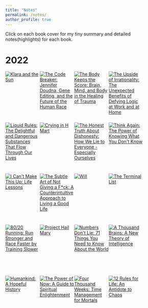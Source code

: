 ```yaml
---
title: "Notes"
permalink: /notes/
author_profile: true
---
```



Click on each book cover for my tiny summary and detailed notes(highlights) for each book. 


# 2022

<!-- 

Put the newer one on top so that it will be in the same order as the Goodreads order. 

2022 july 
-----------

/notes/klara-and-the-sun

2022 june 
-----------
/notes/the-upside-of-irrationality
/notes/the-body-keeps-the-score
/notes/the-code-breaker

2022 may 
-----------
/notes/crying-in-h-mart
/notes/liquid-rules


Edited Below
=============

2022 april 
-----------

/notes/think-again
/notes/i-can't-make-this-up
/notes/honest-truth
----------------------------------------
[Will - by Will Smith](/notes/will)
/notes/the-terminal-list
/notes/will
/notes/80_20-running
/notes/project-hail-mary
/notes/four-thousand-weeks.md
/notes/the-subtle-art-of-not-giving-a-f*ck

--------------------------------------------------------------------------------
1. [Numbers Don't Lie - by Vaclav Smil](/notes/numbers-don't-lie)

1. [A Thousand Brains - by Jeff Hawkins](/notes/a-thousand-brains)

1. [Humankind - by Rutger Bregman](/notes/humankind)

1. [The Power of Now - by Eckhart Tolle](/notes/the-power-of-now)

1. [12 Rules for Life - by Jordan B. Peterson](/notes/12-rules-for-life)


 -->

<style type="text/css" media="screen">
.gr_grid_container {
    /* customize grid container div here. eg: width: 500px; */
}

.gr_grid_book_container {
    /* customize book cover container div here */
    float: left;
    width: 108px;
    height: 160px;
    /* width: 147px;
    height: 240px; */
    padding: 0px 0px;
    overflow: hidden;
}
</style>


  <div class="gr_grid_container">
    <div class="gr_grid_book_container"><a title="Klara and the Sun" rel="nofollow" href="/notes/klara-and-the-sun"><img alt="Klara and the Sun" border="0" src="https://i.gr-assets.com/images/S/compressed.photo.goodreads.com/books/1603206535l/54120408._SX98_.jpg" /></a> </div>
    <div class="gr_grid_book_container"><a title="The Code Breaker: Jennifer Doudna, Gene Editing, and the Future of the Human Race" rel="nofollow" href="/notes/the-code-breaker"><img alt="The Code Breaker: Jennifer Doudna, Gene Editing, and the Future of the Human Race" border="0" src="https://i.gr-assets.com/images/S/compressed.photo.goodreads.com/books/1610894755l/54968118._SX98_.jpg" /></a> </div>
    <div class="gr_grid_book_container"><a title="The Body Keeps the Score: Brain, Mind, and Body in the Healing of Trauma" rel="nofollow" href="/notes/the-body-keeps-the-score"><img alt="The Body Keeps the Score: Brain, Mind, and Body in the Healing of Trauma" border="0" src="https://i.gr-assets.com/images/S/compressed.photo.goodreads.com/books/1594559067l/18693771._SX98_.jpg" /></a> </div>
    <div class="gr_grid_book_container"><a title="The Upside of Irrationality: The Unexpected Benefits of Defying Logic at Work and at Home" rel="nofollow" href="/notes/the-upside-of-irrationality"><img alt="The Upside of Irrationality: The Unexpected Benefits of Defying Logic at Work and at Home" border="0" src="https://i.gr-assets.com/images/S/compressed.photo.goodreads.com/books/1268511997l/7815744._SX98_.jpg" /></a> </div>
    <div class="gr_grid_book_container"><a title="Liquid Rules: The Delightful and Dangerous Substances That Flow Through Our Lives" rel="nofollow" href="/notes/liquid-rules"><img alt="Liquid Rules: The Delightful and Dangerous Substances That Flow Through Our Lives" border="0" src="https://i.gr-assets.com/images/S/compressed.photo.goodreads.com/books/1519637292l/35721140._SX98_.jpg" /></a> </div>
    <div class="gr_grid_book_container"><a title="Crying in H Mart" rel="nofollow" href="/notes/crying-in-h-mart"><img alt="Crying in H Mart" border="0" src="https://i.gr-assets.com/images/S/compressed.photo.goodreads.com/books/1601937850l/54814676._SX98_.jpg" /></a> </div>
    <div class="gr_grid_book_container"><a title="The Honest Truth About Dishonesty: How We Lie to Everyone - Especially Ourselves" rel="nofollow" href="/notes/honest-truth"><img alt="The Honest Truth About Dishonesty: How We Lie to Everyone - Especially Ourselves" border="0" src="https://i.gr-assets.com/images/S/compressed.photo.goodreads.com/books/1331070373l/13426114._SX98_.jpg" /></a></div>
    <div class="gr_grid_book_container"><a title="Think Again: The Power of Knowing What You Don't Know" rel="nofollow" href="/notes/think-again"><img alt="Think Again: The Power of Knowing What You Don't Know" border="0" src="https://i.gr-assets.com/images/S/compressed.photo.goodreads.com/books/1602574232l/55539565._SX98_.jpg" /></a></div>
    <div class="gr_grid_book_container"><a title="I Can't Make This Up: Life Lessons" rel="nofollow" href="/notes/i-can't-make-this-up"><img alt="I Can't Make This Up: Life Lessons" border="0" src="https://i.gr-assets.com/images/S/compressed.photo.goodreads.com/books/1493503674l/33347428._SX98_.jpg" /></a></div>
    <div class="gr_grid_book_container"><a title="The Subtle Art of Not Giving a F*ck: A Counterintuitive Approach to Living a Good Life" rel="nofollow" href="/notes/the-subtle-art-of-not-giving-a-f*ck"><img alt="The Subtle Art of Not Giving a F*ck: A Counterintuitive Approach to Living a Good Life" border="0" src="https://i.gr-assets.com/images/S/compressed.photo.goodreads.com/books/1465761302l/28257707._SX98_.jpg" /></a></div>
    <div class="gr_grid_book_container"><a title="Will" rel="nofollow" href="/notes/will"><img alt="Will" border="0" src="https://i.gr-assets.com/images/S/compressed.photo.goodreads.com/books/1624126289l/58375739._SX98_.jpg" /></a></div>
    <div class="gr_grid_book_container"><a title="The Terminal List (Terminal List, #1)" rel="nofollow" href="/notes/the-terminal-list"><img alt="The Terminal List" border="0" src="https://i.gr-assets.com/images/S/compressed.photo.goodreads.com/books/1520163970l/35297106._SX98_.jpg" /></a></div>
    <div class="gr_grid_book_container"><a title="80/20 Running: Run Stronger and Race Faster by Training Slower" rel="nofollow" href="/notes/80_20-running"><img alt="80/20 Running: Run Stronger and Race Faster by Training Slower" border="0" src="https://i.gr-assets.com/images/S/compressed.photo.goodreads.com/books/1398027298l/20821042._SX98_.jpg" /></a></div>
    <div class="gr_grid_book_container"><a title="Project Hail Mary" rel="nofollow" href="/notes/project-hail-mary"><img alt="Project Hail Mary" border="0" src="https://i.gr-assets.com/images/S/compressed.photo.goodreads.com/books/1597695864l/54493401._SX98_.jpg" /></a></div>
    <div class="gr_grid_book_container"><a title="Numbers Don't Lie: 71 Things You Need to Know About the World" rel="nofollow" href="/notes/numbers-don't-lie"><img alt="Numbers Don't Lie: 71 Things You Need to Know About the World" border="0" src="https://i.gr-assets.com/images/S/compressed.photo.goodreads.com/books/1598804527l/50705179._SX98_.jpg" /></a></div>
    <div class="gr_grid_book_container"><a title="A Thousand Brains: A New Theory of Intelligence" rel="nofollow" href="/notes/a-thousand-brains"><img alt="A Thousand Brains: A New Theory of Intelligence" border="0" src="https://i.gr-assets.com/images/S/compressed.photo.goodreads.com/books/1609237769l/54503521._SX98_.jpg" /></a></div>
    <div class="gr_grid_book_container"><a title="Humankind: A Hopeful History" rel="nofollow" href="/notes/humankind"><img alt="Humankind: A Hopeful History" border="0" src="https://i.gr-assets.com/images/S/compressed.photo.goodreads.com/books/1577251406l/52879286._SX98_.jpg" /></a></div>
    <div class="gr_grid_book_container"><a title="The Power of Now: A Guide to Spiritual Enlightenment" rel="nofollow" href="/notes/the-power-of-now"><img alt="The Power of Now: A Guide to Spiritual Enlightenment" border="0" src="https://i.gr-assets.com/images/S/compressed.photo.goodreads.com/books/1386925535l/6708._SX98_.jpg" /></a></div>
    <div class="gr_grid_book_container"><a title="Four Thousand Weeks: Time Management for Mortals" rel="nofollow" href="/notes/four-thousand-weeks"><img alt="Four Thousand Weeks: Time Management for Mortals" border="0" src="https://i.gr-assets.com/images/S/compressed.photo.goodreads.com/books/1627425434l/54785515._SX98_.jpg" /></a></div>
    <div class="gr_grid_book_container"><a title="12 Rules for Life: An Antidote to Chaos" rel="nofollow" href="/notes/12-rules-for-life"><img alt="12 Rules for Life: An Antidote to Chaos" border="0" src="https://i.gr-assets.com/images/S/compressed.photo.goodreads.com/books/1512705866l/30257963._SX98_.jpg" /></a></div>
  <!-- <noscript><br/>Share <a rel="nofollow" href="/">book reviews</a> and ratings with Cheng, and even join a <a rel="nofollow" href="/group">book club</a> on Goodreads.</noscript> -->
  </div>
